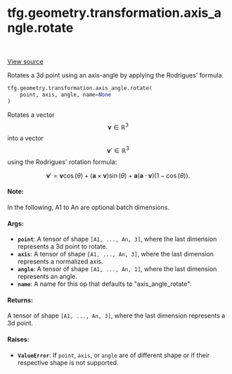 <div itemscope itemtype="http://developers.google.com/ReferenceObject">
<meta itemprop="name" content="tfg.geometry.transformation.axis_angle.rotate" />
<meta itemprop="path" content="Stable" />
</div>

# tfg.geometry.transformation.axis_angle.rotate

<!-- Insert buttons and diff -->

<table class="tfo-notebook-buttons tfo-api" align="left">
</table>

<a target="_blank" href="https://github.com/tensorflow/graphics/blob/master/tensorflow_graphics/geometry/transformation/axis_angle.py">View source</a>



Rotates a 3d point using an axis-angle by applying the Rodrigues' formula.

```python
tfg.geometry.transformation.axis_angle.rotate(
    point, axis, angle, name=None
)
```



<!-- Placeholder for "Used in" -->

Rotates a vector $$\mathbf{v} \in {\mathbb{R}^3}$$ into a vector
$$\mathbf{v}' \in {\mathbb{R}^3}$$ using the Rodrigues' rotation formula:

$$\mathbf{v}'=\mathbf{v}\cos(\theta)+(\mathbf{a}\times\mathbf{v})\sin(\theta)
+\mathbf{a}(\mathbf{a}\cdot\mathbf{v})(1-\cos(\theta)).$$

#### Note:

In the following, A1 to An are optional batch dimensions.



#### Args:


* <b>`point`</b>: A tensor of shape `[A1, ..., An, 3]`, where the last dimension
  represents a 3d point to rotate.
* <b>`axis`</b>: A tensor of shape `[A1, ..., An, 3]`, where the last dimension
  represents a normalized axis.
* <b>`angle`</b>: A tensor of shape `[A1, ..., An, 1]`, where the last dimension
  represents an angle.
* <b>`name`</b>: A name for this op that defaults to "axis_angle_rotate".


#### Returns:

A tensor of shape `[A1, ..., An, 3]`, where the last dimension represents
a 3d point.



#### Raises:


* <b>`ValueError`</b>: If `point`, `axis`, or `angle` are of different shape or if
their respective shape is not supported.